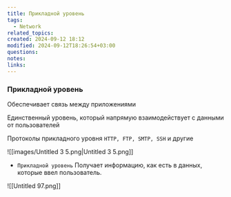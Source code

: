 ```yaml
---
title: Прикладной уровень
tags:
  - Network
related_topics: 
created: 2024-09-12 18:12
modified: 2024-09-12T18:26:54+03:00
questions: 
notes: 
links: 
---
```



### Прикладной уровень

Обеспечивает связь между приложениями

Единственный уровень, который напрямую взаимодействует с данными от пользователей

Протоколы прикладного уровня `HTTP, FTP, SMTP, SSH` и другие

![[images/Untitled 3 5.png|Untitled 3 5.png]]


- `Прикладной уровень` Получает информацию, как есть в данных, которые ввел пользователь.

![[Untitled 97.png]]
